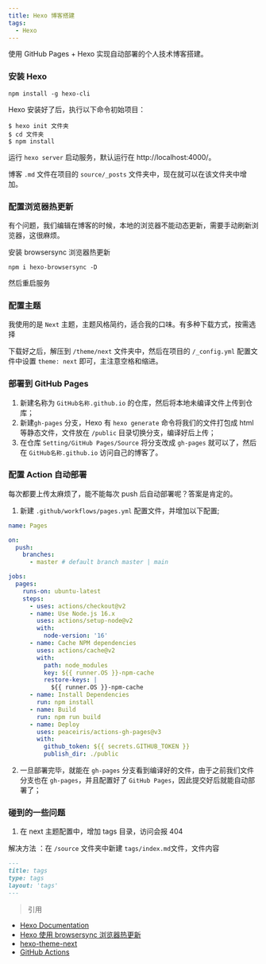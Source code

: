 ```yaml
---
title: Hexo 博客搭建
tags:
  - Hexo
---
```


使用 GitHub Pages + Hexo 实现自动部署的个人技术博客搭建。

<!-- more -->

### 安装 Hexo

    npm install -g hexo-cli

Hexo 安装好了后，执行以下命令初始项目：

```node
$ hexo init 文件夹
$ cd 文件夹
$ npm install
```

运行 `hexo server` 启动服务，默认运行在 http://localhost:4000/。

博客 `.md` 文件在项目的 `source/_posts` 文件夹中，现在就可以在该文件夹中增加。

### 配置浏览器热更新

有个问题，我们编辑在博客的时候，本地的浏览器不能动态更新，需要手动刷新浏览器，这很麻烦。

安装 browsersync 浏览器热更新

    npm i hexo-browsersync -D

然后重启服务

### 配置主题

我使用的是 `Next` 主题，主题风格简约，适合我的口味。有多种下载方式，按需选择

下载好之后，解压到 `/theme/next` 文件夹中，然后在项目的 `/_config.yml` 配置文件中设置 `theme: next` 即可，主注意空格和缩进。

### 部署到 GitHub Pages

1. 新建名称为 `GitHub名称.github.io` 的仓库，然后将本地未编译文件上传到仓库；
2. 新建`gh-pages` 分支，Hexo 有 `hexo generate` 命令将我们的文件打包成 html 等静态文件，文件放在 `/public` 目录切换分支，编译好后上传；
3. 在仓库 `Setting/GitHub Pages/Source` 将分支改成 `gh-pages` 就可以了，然后在 `GitHub名称.github.io` 访问自己的博客了。

### 配置 Action 自动部署

每次都要上传太麻烦了，能不能每次 push 后自动部署呢？答案是肯定的。

1. 新建 `.github/workflows/pages.yml` 配置文件，并增加以下配置;

```yml
name: Pages

on:
  push:
    branches:
      - master # default branch master | main

jobs:
  pages:
    runs-on: ubuntu-latest
    steps:
      - uses: actions/checkout@v2
      - name: Use Node.js 16.x
        uses: actions/setup-node@v2
        with:
          node-version: '16'
      - name: Cache NPM dependencies
        uses: actions/cache@v2
        with:
          path: node_modules
          key: ${{ runner.OS }}-npm-cache
          restore-keys: |
            ${{ runner.OS }}-npm-cache
      - name: Install Dependencies
        run: npm install
      - name: Build
        run: npm run build
      - name: Deploy
        uses: peaceiris/actions-gh-pages@v3
        with:
          github_token: ${{ secrets.GITHUB_TOKEN }}
          publish_dir: ./public
```

2. 一旦部署完毕，就能在 `gh-pages` 分支看到编译好的文件，由于之前我们文件分支也在 `gh-pages`，并且配置好了 `GitHub Pages`，因此提交好后就能自动部署了；

### 碰到的一些问题

1. 在 next 主题配置中，增加 tags 目录，访问会报 404

解决方法 ：在 `/source` 文件夹中新建 `tags/index.md`文件，文件内容

```md
---
title: tags
type: tags
layout: 'tags'
---
```

> 引用

- [Hexo Documentation](https://hexo.io/docs/#Install-Hexo)
- [Hexo 使用 browsersync 浏览器热更新](http://www.leojuly.top/2018/11/26/Hexo-browsersync/)
- [hexo-theme-next](https://github.com/iissnan/hexo-theme-next)
- [GitHub Actions ](https://hexo.io/docs/github-pages)

